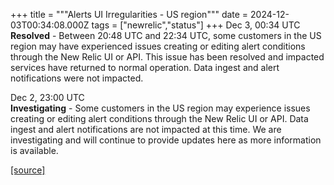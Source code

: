 +++
title = """Alerts UI Irregularities - US region"""
date = 2024-12-03T00:34:08.000Z
tags = ["newrelic","status"]
+++
Dec 3, 00:34 UTC  
**Resolved** - Between 20:48 UTC and 22:34 UTC, some customers in the US region may have experienced issues creating or editing alert conditions through the New Relic UI or API. This issue has been resolved and impacted services have returned to normal operation. Data ingest and alert notifications were not impacted.

Dec 2, 23:00 UTC  
**Investigating** - Some customers in the US region may experience issues creating or editing alert conditions through the New Relic UI or API. Data ingest and alert notifications are not impacted at this time. We are investigating and will continue to provide updates here as more information is available.

[[source]](https://status.newrelic.com/incidents/9rlvqrkzt4br)

